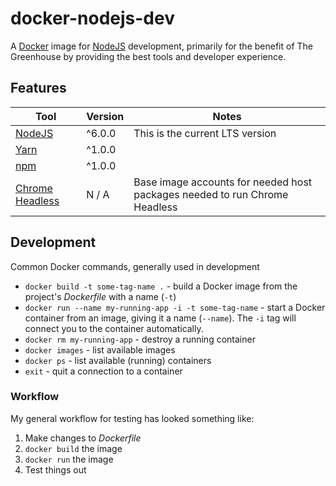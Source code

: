 # docker-nodejs-dev
A [Docker][] image for [NodeJS][] development, primarily for the benefit of The Greenhouse by providing the best tools and developer experience.

[Docker]: https://www.docker.com/
[NodeJS]: https://nodejs.org/


## Features
| Tool | Version | Notes |
|------|---------|-------|
| [NodeJS][] | ^6.0.0  | This is the current LTS version |
| [Yarn][] | ^1.0.0  |       |
| [npm][] | ^1.0.0  |       |
| [Chrome Headless][] | N / A  |  Base image accounts for needed host packages needed to run Chrome Headless |

[NodeJS]: https://nodejs.org/en/download/
[npm]: https://www.npmjs.com/
[Yarn]: https://yarnpkg.com/en/
[Chrome Headless]: https://developers.google.com/web/updates/2017/04/headless-chrome

## Development
Common Docker commands, generally used in development

- `docker build -t some-tag-name .` - build a Docker image from the project's _Dockerfile_ with a name (`-t`)
- `docker run --name my-running-app -i -t some-tag-name` - start a Docker container from an image, giving it a name (`--name`).  The `-i` tag will connect you to the container automatically.
- `docker rm my-running-app` - destroy a running container
- `docker images` - list available images
- `docker ps` - list available (running) containers
- `exit` - quit a connection to a container

### Workflow
My general workflow for testing has looked something like:
1. Make changes to _Dockerfile_
1. `docker build` the image
1. `docker run` the image
1. Test things out